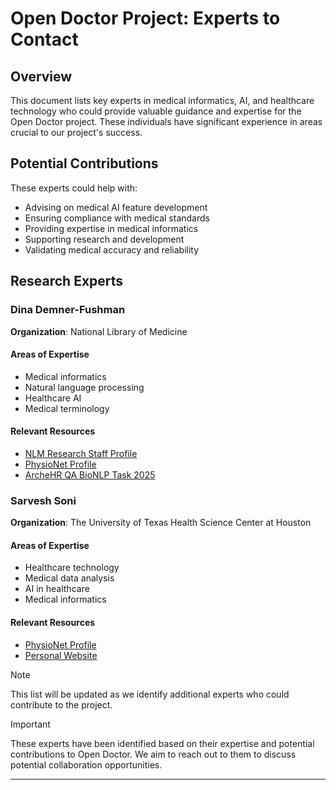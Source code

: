 # Open Doctor Project: Experts to Contact

## Overview
This document lists key experts in medical informatics, AI, and healthcare technology who could provide valuable guidance and expertise for the Open Doctor project. These individuals have significant experience in areas crucial to our project's success.

## Potential Contributions
These experts could help with:
- Advising on medical AI feature development
- Ensuring compliance with medical standards
- Providing expertise in medical informatics
- Supporting research and development
- Validating medical accuracy and reliability

## Research Experts

### Dina Demner-Fushman
**Organization**: National Library of Medicine

#### Areas of Expertise
- Medical informatics
- Natural language processing
- Healthcare AI
- Medical terminology

#### Relevant Resources
- [NLM Research Staff Profile](https://www.nlm.nih.gov/research/researchstaff/DemnerFushmanDina.html)
- [PhysioNet Profile](https://physionet.org/users/ddemner/)
- [ArcheHR QA BioNLP Task 2025](https://physionet.org/content/archehr-qa-bionlp-task-2025/1.1/)

### Sarvesh Soni
**Organization**: The University of Texas Health Science Center at Houston

#### Areas of Expertise
- Healthcare technology
- Medical data analysis
- AI in healthcare
- Medical informatics

#### Relevant Resources
- [PhysioNet Profile](https://physionet.org/users/sarveshsoni/)
- [Personal Website](https://soni-sarvesh.github.io)

> [!NOTE]
> This list will be updated as we identify additional experts who could contribute to the project.

> [!IMPORTANT]
> These experts have been identified based on their expertise and potential contributions to Open Doctor. We aim to reach out to them to discuss potential collaboration opportunities.

---
